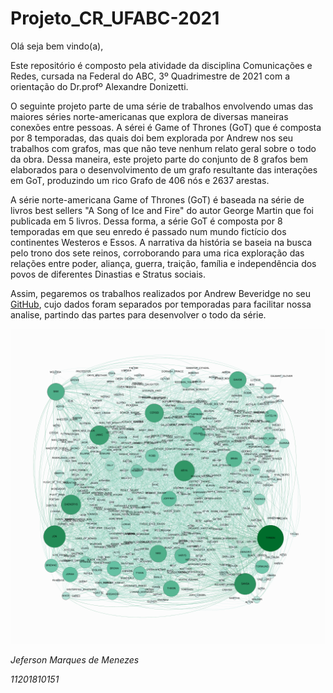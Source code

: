 # Projeto_CR_UFABC-2021
Olá seja bem vindo(a),

Este repositório é composto pela atividade da disciplina Comunicações e Redes, cursada na Federal do ABC, 3º Quadrimestre de 2021 com a orientação do Dr.profº Alexandre Donizetti.

O seguinte projeto parte de uma série de trabalhos envolvendo umas das maiores séries norte-americanas que explora de diversas maneiras conexões entre pessoas. A sérei é Game of Thrones (GoT) que é composta por 8 temporadas, das quais doi bem explorada por Andrew nos seu trabalhos com grafos, mas que não teve nenhum relato geral sobre o todo da obra. Dessa maneira, este projeto parte do conjunto de 8 grafos bem elaborados para o desenvolvimento de um grafo resultante das interações em GoT, produzindo um rico Grafo de 406 nós e 2637 arestas.

A série norte-americana Game of Thrones (GoT) é baseada na série de livros best sellers "A Song of Ice and Fire" do autor George Martin que foi publicada em 5 livros. Dessa forma, a série GoT é composta por 8 temporadas em que seu enredo é passado num mundo fictício dos continentes Westeros e Essos. A narrativa da história se baseia na busca pelo trono dos sete reinos, corroborando para uma rica exploração das relações entre poder, aliança, guerra, traição, família e independência dos povos de diferentes Dinastias e Stratus sociais.

Assim, pegaremos os trabalhos realizados por Andrew Beveridge no seu [GitHub](https://github.com/mathbeveridge/gameofthrones), cujo dados foram separados por temporadas para facilitar nossa analise, partindo das partes para desenvolver o todo da série.

![Grafo Geral](https://github.com/jefersonmm/Projeto_CR_UFABC-2021/blob/main/Untitled.png)

*Jeferson Marques de Menezes*

*11201810151*
